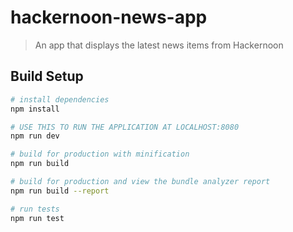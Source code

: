 # hackernoon-news-app

> An app that displays the latest news items from Hackernoon

## Build Setup

``` bash
# install dependencies
npm install

# USE THIS TO RUN THE APPLICATION AT LOCALHOST:8080
npm run dev

# build for production with minification
npm run build

# build for production and view the bundle analyzer report
npm run build --report

# run tests
npm run test

```


